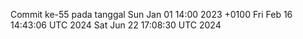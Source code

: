 Commit ke-55 pada tanggal Sun Jan 01 14:00 2023 +0100
Fri Feb 16 14:43:06 UTC 2024
Sat Jun 22 17:08:30 UTC 2024
